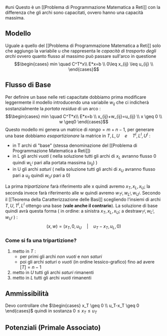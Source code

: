 #uni 
Questo è un [[Problema di Programmazione Matematica a Reti]] con la differenza che gli archi sono capacitati, ovvero hanno una capacità massima.
## Modello
Uguale a quello del [[Problema di Programmazione Matematica a Reti]] solo che aggiungo la variabile u che rappresenta le *capacità di trasporto degli archi* ovvero quanto flusso al massimo può passare sull'arco in questione
$$\begin{cases} min \quad C^T*x\\ E*x=b \\ 0\leq x_{ij} \leq u_{ij} \\ \end{cases}$$ 
## Flusso di Base
Per definire un base nelle reti capacitate dobbiamo prima modificare leggermente il modello introducendo una variabile $w_{ij}$ che ci indicherà sostanzialmente la *portata residua* di un arco :
$$\begin{cases} min \quad C^T*x\\ E*x=b \\ x_{ij}+w_{ij}=u_{ij} \\ x \geq 0 \\ w \geq0 \end{cases}$$
Questo modello mi genera un matrice di $rango = m+n-1$, per generare una base dobbiamo *esapartizionare* la matrice in $T,L,U \quad e\quad T^I, L^I, U^I$ :
- in T archi di "base" (stessa denominazione del [[Problema di Programmazione Matematica a Reti]])
- in L gli archi *vuoti* ( nella soluzione tutti gli archi di  $x_L$ avranno flusso 0 quindi $w_{L^I}$ pari alla portata massima ($u_{ij}$) )
- in U gli archi *saturi* ( nella soluzione tutti gli archi di $x_U$ avranno flusso pari a $u_{ij}$ quindi $w_{U^I}$ pari a 0)

La prima *tripartizione* farà riferimento alle x quindi avremo $x_T,x_L,x_U$; la seconda invece farà riferimento alle w quindi avremo $w_{T^I},w_{L^I},w_{U^I}$.
Secondo il [[Teorema della Caratterizzazione delle Basi]] scegliendo l'insiemi di archi $T,U,T^I,L^I$ ottengo una base (**vale anche il contrario**).
La soluzione di base quindi avrà questa forma ( in ordine: a sinistra $x_T,x_L,x_U$; a destra$w_{T^I},w_{L^I},w_{U^I}$ ) :$$(x,w) = (x_T, 0, u_U \quad| \quad u_T-x_T, u_L,0)$$
### Come si fa una tripartizione?
1. metto in $T$ :
	- per primi gli archi *non vuoti* e *non saturi*
	- poi gli archi *saturi* o *vuoti* (in ordine lessico-grafico) fino ad avere $[T]=n-1$ 
2. metto in $U$ tutti gli archi *saturi* rimanenti
3. metto in $L$ tutti gli archi *vuoti* rimanenti
## Ammissibilità
Devo controllare che $\begin{cases} x_T \geq 0 \\ u_T-x_T \geq 0 \end{cases}$  quindi in sostanza $0 \leq x_T \leq u_T$ 
## Potenziali (Primale Associato)
